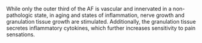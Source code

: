 While only the outer third of the AF is vascular and innervated in a non-pathologic state, in aging and states of inflammation, nerve growth and granulation tissue growth are stimulated. Additionally, the granulation tissue secretes inflammatory cytokines, which further increases sensitivity to pain sensations.